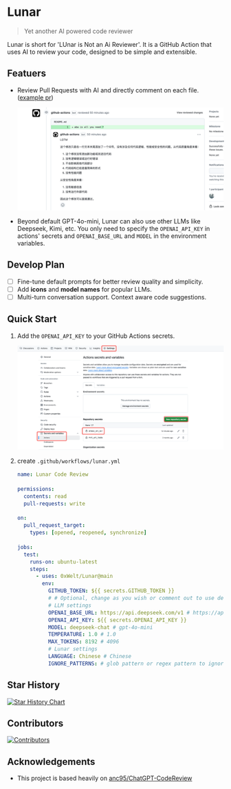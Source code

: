 # Lunar

> Yet another AI powered code reviewer

Lunar is short for 'LUnar is Not an Ai Reviewer'. It is a GitHub Action that
uses AI to review your code, designed to be simple and extensible.

## Featuers

- Review Pull Requests with AI and directly comment on each file.
  ([example pr](https://github.com/0xWelt/test-action/pull/2))

  ![review](./docs/review.png)

- Beyond default GPT-4o-mini, Lunar can also use other LLMs like Deepseek, Kimi,
  etc. You only need to specify the `OPENAI_API_KEY` in actions' secrets and
  `OPENAI_BASE_URL` and `MODEL` in the environment variables.

## Develop Plan

- [ ] Fine-tune default prompts for better review quality and simplicity.
- [ ] Add **icons** and **model names** for popular LLMs.
- [ ] Multi-turn conversation support. Context aware code suggestions.

## Quick Start

1. Add the `OPENAI_API_KEY` to your GitHub Actions secrets.

   ![actions_secrets](./docs/actions_secrets.png)

2. create `.github/workflows/lunar.yml`

   ```yaml
   name: Lunar Code Review

   permissions:
     contents: read
     pull-requests: write

   on:
     pull_request_target:
       types: [opened, reopened, synchronize]

   jobs:
     test:
       runs-on: ubuntu-latest
       steps:
         - uses: 0xWelt/Lunar@main
           env:
             GITHUB_TOKEN: ${{ secrets.GITHUB_TOKEN }}
             # # Optional, change as you wish or comment out to use default
             # LLM settings
             OPENAI_BASE_URL: https://api.deepseek.com/v1 # https://api.openai.com/v1
             OPENAI_API_KEY: ${{ secrets.OPENAI_API_KEY }}
             MODEL: deepseek-chat # gpt-4o-mini
             TEMPERATURE: 1.0 # 1.0
             MAX_TOKENS: 8192 # 4096
             # Lunar settings
             LANGUAGE: Chinese # Chinese
             IGNORE_PATTERNS: # glob pattern or regex pattern to ignore files, separated by comma
   ```

## Star History

[![Star History Chart](https://api.star-history.com/svg?repos=0xWelt/Lunar&type=Date)](https://star-history.com/#0xWelt/Lunar&Date)

## Contributors

<a href="https://github.com/0xWelt/Lunar/graphs/contributors">
  <img src="https://contrib.rocks/image?repo=0xWelt/Lunar", title="Contributors" />
</a>

## Acknowledgements

- This project is based heavily on
  [anc95/ChatGPT-CodeReview](https://github.com/anc95/ChatGPT-CodeReview/tree/main)
